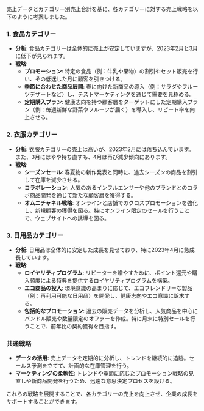 売上データとカテゴリー別売上合計を基に、各カテゴリーに対する売上戦略を以下のように考案しました。

### 1. 食品カテゴリー
- **分析**: 食品カテゴリーは全体的に売上が安定していますが、2023年2月と3月に低下が見られます。
- **戦略**:
  - **プロモーション**: 特定の食品（例：牛乳や果物）の割引やセット販売を行い、その低迷した月に顧客を引きつける。
  - **季節に合わせた商品展開**: 春に向けた新商品の導入（例：サラダやフルーツデザートなど）し、テストマーケティングを通じて需要を見極める。
  - **定期購入プラン**: 健康志向を持つ顧客層をターゲットにした定期購入プラン（例：毎週新鮮な野菜やフルーツが届く）を導入し、リピート率を向上させる。

### 2. 衣服カテゴリー
- **分析**: 衣服カテゴリーの売上は高いが、2023年2月には落ち込んでいます。また、3月にはやや持ち直すも、4月は再び減少傾向にあります。
- **戦略**:
  - **シーズンセール**: 春夏物の新作発表と同時に、過去シーズンの商品を割引して在庫を減少させる。
  - **コラボレーション**: 人気のあるインフルエンサーや他のブランドとのコラボ商品開発を通じて新たな顧客層を獲得する。
  - **オムニチャネル戦略**: オンラインと店舗でのクロスプロモーションを強化し、新規顧客の獲得を図る。特にオンライン限定のセールを行うことで、ウェブサイトへの誘導を図る。

### 3. 日用品カテゴリー
- **分析**: 日用品は全体的に安定した成長を見せており、特に2023年4月に急成長しています。
- **戦略**:
  - **ロイヤリティプログラム**: リピーターを増やすために、ポイント還元や購入頻度による特典を提供するロイヤリティプログラムを構築。
  - **エコ商品の投入**: 環境意識の高まりに応じて、エコフレンドリーな製品（例：再利用可能な日用品）を開発し、健康志向やエコ意識に訴求する。
  - **包括的なプロモーション**: 過去の販売データを分析し、人気商品を中心にバンドル販売や数量限定のオファーを作成。特に月末に特別セールを行うことで、前年比の契約獲得を目指す。

### 共通戦略
- **データの活用**: 売上データを定期的に分析し、トレンドを継続的に追跡。セールス予測を立てて、計画的な在庫管理を行う。
- **マーケティングの柔軟性**: トレンドや季節に応じたプロモーション戦略の見直しや新商品開発を行うため、迅速な意思決定プロセスを設ける。

これらの戦略を展開することで、各カテゴリーの売上を向上させ、企業の成長をサポートすることができます。